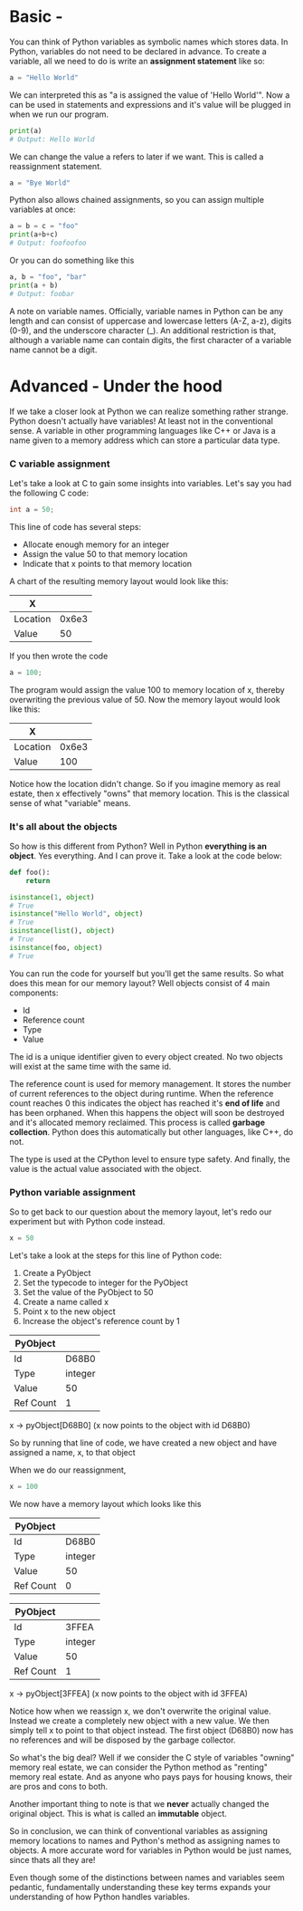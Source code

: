 # Basic -

You can think of Python variables as symbolic names which stores data. In Python, variables do not need to be declared in advance. To create a variable, all we need to do is write an **assignment statement** like so:

```Python
a = "Hello World"
```

We can interpreted this as "a is assigned the value of 'Hello World'". Now a can be used in statements and expressions and it's value will be plugged in when we run our program.

```Python
print(a)
# Output: Hello World
```

We can change the value a refers to later if we want. This is called a reassignment statement.

```Python
a = "Bye World"
```

Python also allows chained assignments, so you can assign multiple variables at once:

```Python
a = b = c = "foo"
print(a+b+c)
# Output: foofoofoo
```

Or you can do something like this

```Python
a, b = "foo", "bar"
print(a + b)
# Output: foobar
```

A note on variable names. Officially, variable names in Python can be any length and can consist of uppercase and lowercase letters (A-Z, a-z), digits (0-9), and the underscore character (\_). An additional restriction is that, although a variable name can contain digits, the first character of a variable name cannot be a digit.

# Advanced - Under the hood

If we take a closer look at Python we can realize something rather strange. Python doesn't actually have variables! At least not in the conventional sense. A variable in other programming languages like C++ or Java is a name given to a memory address which can store a particular data type.

### C variable assignment

Let's take a look at C to gain some insights into variables. Let's say you had the following C code:

```C
int a = 50;
```

This line of code has several steps:

- Allocate enough memory for an integer
- Assign the value 50 to that memory location
- Indicate that x points to that memory location

A chart of the resulting memory layout would look like this:

| X        |       |
| -------- | ----- |
| Location | 0x6e3 |
| Value    | 50    |

If you then wrote the code

```C
a = 100;
```

The program would assign the value 100 to memory location of x, thereby overwriting the previous value of 50. Now the memory layout would look like this:

| X        |       |
| -------- | ----- |
| Location | 0x6e3 |
| Value    | 100   |

Notice how the location didn't change. So if you imagine memory as real estate, then x effectively "owns" that memory location. This is the classical sense of what "variable" means.

### It's all about the objects

So how is this different from Python? Well in Python **everything is an object**. Yes everything. And I can prove it. Take a look at the code below:

```Python
def foo():
    return

isinstance(1, object)
# True
isinstance("Hello World", object)
# True
isinstance(list(), object)
# True
isinstance(foo, object)
# True

```

You can run the code for yourself but you'll get the same results. So what does this mean for our memory layout? Well objects consist of 4 main components:

- Id
- Reference count
- Type
- Value

The id is a unique identifier given to every object created. No two objects will exist at the same time with the same id.

The reference count is used for memory management. It stores the number of current references to the object during runtime. When the reference count reaches 0 this indicates the object has reached it's **end of life** and has been orphaned. When this happens the object will soon be destroyed and it's allocated memory reclaimed. This process is called **garbage collection**. Python does this automatically but other languages, like C++, do not.

The type is used at the CPython level to ensure type safety. And finally, the value is the actual value associated with the object.

### Python variable assignment

So to get back to our question about the memory layout, let's redo our experiment but with Python code instead.

```Python
x = 50
```

Let's take a look at the steps for this line of Python code:

1. Create a PyObject
2. Set the typecode to integer for the PyObject
3. Set the value of the PyObject to 50
4. Create a name called x
5. Point x to the new object
6. Increase the object's reference count by 1

| PyObject  |         |
| --------- | ------- |
| Id        | D68B0   |
| Type      | integer |
| Value     | 50      |
| Ref Count | 1       |

x -> pyObject[D68B0] (x now points to the object with id D68B0)

So by running that line of code, we have created a new object and have assigned a name, x, to that object

When we do our reassignment,

```Python
x = 100
```

We now have a memory layout which looks like this

| PyObject  |         |
| --------- | ------- |
| Id        | D68B0   |
| Type      | integer |
| Value     | 50      |
| Ref Count | 0       |

| PyObject  |         |
| --------- | ------- |
| Id        | 3FFEA   |
| Type      | integer |
| Value     | 50      |
| Ref Count | 1       |

x -> pyObject[3FFEA] (x now points to the object with id 3FFEA)

Notice how when we reassign x, we don't overwrite the original value. Instead we create a completely new object with a new value. We then simply tell x to point to that object instead. The first object (D68B0) now has no references and will be disposed by the garbage collector.

So what's the big deal? Well if we consider the C style of variables "owning" memory real estate, we can consider the Python method as "renting" memory real estate. And as anyone who pays pays for housing knows, their are pros and cons to both.

Another important thing to note is that we **never** actually changed the original object. This is what is called an **immutable** object.

So in conclusion, we can think of conventional variables as assigning memory locations to names and Python's method as assigning names to objects. A more accurate word for variables in Python would be just names, since thats all they are!

Even though some of the distinctions between names and variables seem pedantic, fundamentally understanding these key terms expands your understanding of how Python handles variables.
